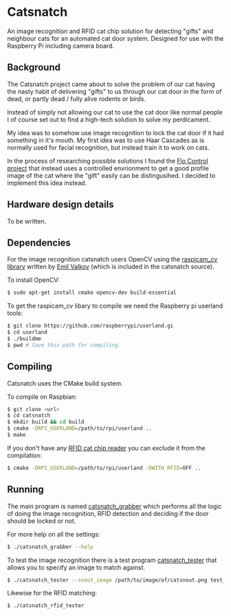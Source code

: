 Catsnatch
=========
An image recognition and RFID cat chip solution for detecting "gifts" and
neighbour cats for an automated cat door system. Designed for use with the
Raspberry Pi including camera board.

Background
----------
The Catsnatch project came about to solve the problem of our cat having the
nasty habit of delivering "gifts" to us through our cat door in the form 
of dead, or partly dead / fully alive rodents or birds.

Instead of simply not allowing our cat to use the cat door like normal people
I of course set out to find a high-tech solution to solve my perdicament.

My idea was to somehow use image recognition to lock the cat door if it had
something in it's mouth. My first idea was to use Haar Cascades as is normally
used for facial recognition, but instead train it to work on cats.

In the process of researching possible solutions I found the 
[Flo Control project][flo_control] that instead uses a controlled envrionment
to get a good profile image of the cat where the "gift" easily can be
distingusihed. I decided to implement this idea instead. 

Hardware design details
-----------------------
To be written.

Dependencies
------------
For the image recognition catsnatch users OpenCV using the 
[raspicam_cv library][raspicam_cv] written by [Emil Valkov][emil_valkov]
(which is included in the catsnatch source).

To install OpenCV:

```bash
$ sudo apt-get install cmake opencv-dev build-essential
```

To get the raspicam_cv libary to compile we need the Raspberry pi 
userland tools:

```bash
$ git clone https://github.com/raspberrypi/userland.gi
$ cd userland
$ ./buildme
$ pwd # Save this path for compiling.
```

Compiling
---------
Catsnatch uses the CMake build system.

To compile on Raspbian:

```bash
$ git clone <url>
$ cd catsnatch
$ mkdir build && cd build
$ cmake -DRPI_USERLAND=/path/to/rpi/userland ..
$ make
```

If you don't have any [RFID cat chip reader][rfid_cat] you can exclude
it from the compilation:

```bash
$ cmake -DRPI_USERLAND=/path/to/rpi/userland -DWITH_RFID=OFF ..
```

Running
-------
The main program is named [catsnatch_grabber](catsnatch_grabber.c) which 
performs all the logic of doing the image recognition, RFID detection and
deciding if the door should be locked or not.

For more help on all the settings:

```bash
$ ./catsnatch_grabber --help
```

To test the image recognition there is a test program 
[catsnatch_tester](catsnatch_tester.c) that allows you to specify an image
to match against.

```bash
$ ./catsnatch_tester --snout_image /path/to/image/of/catsnout.png test_image.png
```

Likewise for the RFID matching:

```bash
$ ./catsnatch_rfid_tester
```

[flo_control]: http://www.quantumpicture.com/Flo_Control/flo_control.htm]
[raspicam_cv]: https://github.com/robidouille/robidouille/tree/master/raspicam_cv
[emil_valkov]: http://www.robidouille.com/
[rfid_cat]: http://www.priority1design.com.au/shopfront/index.php?main_page=product_info&cPath=1&products_id=23
